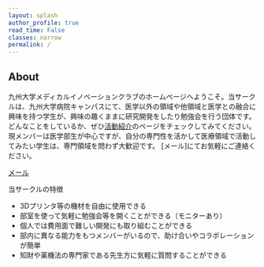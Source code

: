 ```yaml
---
layout: splash
author_profile: true
read_time: False
classes: narrow
permalink: /
---
```

<a name="about"></a>
## About

九州大学メディカルイノベーションクラブのホームページへようこそ。当サークルは、九州大学病院キャンパスにて、医学以外の領域や他領域と医学との融合に興味を持つ学生が、興味の趣くままに研究開発をしたり勉強会を行う団体です。どんなことをしているか、ぜひ[活動紹介]のページをチェックしてみてください。現メンバーは医学部生が中心ですが、自分の専門性を活かして医療領域で活動してみたい学生は、専門領域を問わず大歓迎です。 [メール]にてお気軽にご連絡ください。

[活動紹介]: https://qumiclub.github.io/about
[メール](<mailto:miclub.ku@gmail.com>)

当サークルの特徴

* 3Dプリンタ等の機材を自由に使用できる
* 部室を使って気軽に勉強会等を開くことができる（モニターあり）
* 個人では費用面で難しい開発にも取り組むことができる
* 部内に異なる能力をもつメンバーがいるので、助け合いやコラボレーションが簡単
* 知財や薬機法の専門家である先生方に気軽に質問することができる
